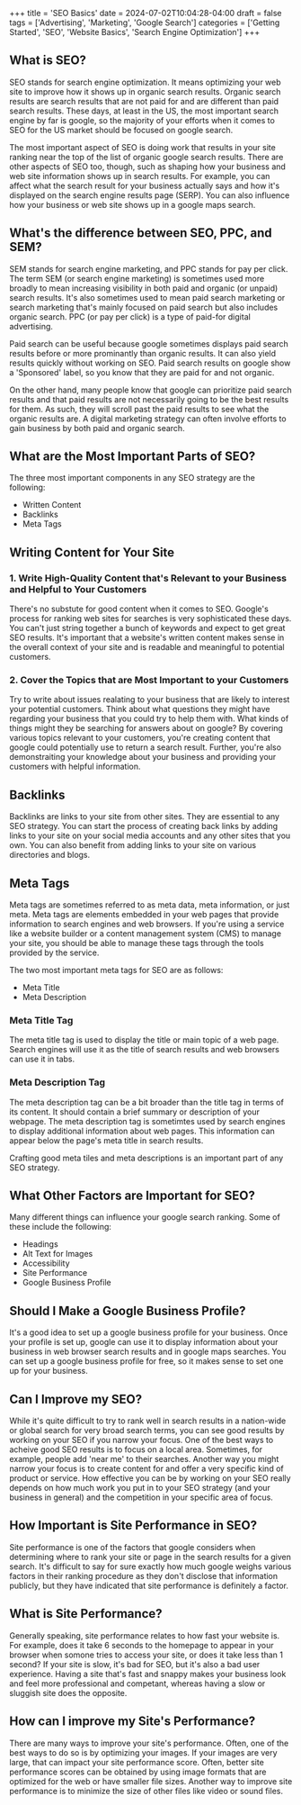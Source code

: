 +++
title = 'SEO Basics'
date = 2024-07-02T10:04:28-04:00
draft = false
tags = ['Advertising', 'Marketing', 'Google Search']
categories = ['Getting Started', 'SEO', 'Website Basics', 'Search Engine Optimization']
+++

## What is SEO?

SEO stands for search engine optimization.  It means optimizing your web site to improve how it shows up in organic search
results. Organic search results are search results that are not paid for and are different than paid search results.
These days, at least in the US, the most important search engine by far is google, so the majority of your efforts when
it comes to SEO for the US market should be focused on google search.

The most important aspect of SEO is doing work that results in your site ranking near the top of the list of organic
google search results. There are other aspects of SEO too, though, such as shaping how your business and web site
information shows up in search results. For example, you can affect what the search result for your business actually
says and how it's displayed on the search engine results page (SERP). You can also influence how your business or web
site shows up in a google maps search.

## What's the difference between SEO, PPC, and SEM?

SEM stands for search engine marketing, and PPC stands for pay per click. The term SEM (or search engine marketing) is
sometimes used more broadly to mean increasing visibility in both paid and organic (or unpaid) search results. It's also
sometimes used to mean paid search marketing or search marketing that's mainly focused on paid search but also includes
organic search. PPC (or pay per click) is a type of paid-for digital advertising.

Paid search can be useful because google sometimes displays paid search results before or more prominantly than organic
results. It can also yield results quickly without working on SEO. Paid search results on google show a
'Sponsored' label, so you know that they are paid for and not organic.

On the other hand, many people know that google can prioritize paid search results and that paid results are not
necessarily going to be the best results for them. As such, they will scroll past the paid results to see what the
organic results are. A digital marketing strategy can often involve efforts to gain business by both paid and organic
search.

## What are the Most Important Parts of SEO?

The three most important components in any SEO strategy are the following:

- Written Content
- Backlinks
- Meta Tags

## Writing Content for Your Site

### 1.  Write High-Quality Content that's Relevant to your Business and Helpful to Your Customers

There's no substute for good content when it comes to SEO. Google's process for ranking web sites for searches is very
sophisticated these days. You can't just string together a bunch of keywords and expect to get great SEO results. It's
important that a website's written content makes sense in the overall context of your site and is readable and
meaningful to potential customers.

### 2.  Cover the Topics that are Most Important to your Customers

Try to write about issues realating to your business that are likely to interest your potential customers. Think about
what questions they might have regarding your business that you could try to help them with. What kinds of things might
they be searching for answers about on google? By covering various topics relevant to your customers, you're creating
content that google could potentially use to return a search result. Further, you're also demonstraiting your knowledge about your
business and providing your customers with helpful information.

## Backlinks 

Backlinks are links to your site from other sites. They are essential to any SEO strategy. You can start the process of
creating back links by adding links to your site on your social media accounts and any other sites that you own. You can
also benefit from adding links to your site on various directories and blogs.

## Meta Tags

Meta tags are sometimes referred to as meta data, meta information, or just meta. Meta tags are elements embedded in
your web pages that provide information to search engines and web browsers. If you're using a service like a website
builder or a content management system (CMS) to manage your site, you should be able to manage these tags through the
tools provided by the service.

The two most important meta tags for SEO are as follows:

- Meta Title
- Meta Description

### Meta Title Tag 

The meta title tag is used to display the title or main topic of a web page. Search engines will use it as the
title of search results and web browsers can use it in tabs.

### Meta Description Tag

The meta description tag can be a bit broader than the title tag in terms of its content. It should contain a brief
summary or description of your webpage. The meta description tag is sometimtes used by search engines to display
additional information about web pages. This information can appear below the page's meta title in search results.

Crafting good meta tiles and meta descriptions is an important part of any SEO strategy.

## What Other Factors are Important for SEO?

Many different things can influence your google search ranking. Some of these include the following:

- Headings
- Alt Text for Images
- Accessibility
- Site Performance
- Google Business Profile

## Should I Make a Google Business Profile?

It's a good idea to set up a google business profile for your business. Once your profile is set up, google can use it
to display information about your business in web browser search results and in google maps searches. You can set up a
google business profile for free, so it makes sense to set one up for your business.

## Can I Improve my SEO?

While it's quite difficult to try to rank well in search results in a nation-wide or global search for very broad search
terms, you can see good results by working on your SEO if you narrow your focus. One of the best ways to acheive good
SEO results is to focus on a local area. Sometimes, for example, people add 'near me' to their searches. Another way you
might narrow your focus is to create content for and offer a very specific kind of product or service. How effective you
can be by working on your SEO really depends on how much work you put in to your SEO strategy (and your business in
general) and the competition in your specific area of focus.

## How Important is Site Performance in SEO?

Site performance is one of the factors that google considers when determining where to rank your site or page in the
search results for a given search. It's difficult to say for sure exactly how much google weighs various factors in
their ranking procedure as they don't disclose that information publicly, but they have indicated that site performance
is definitely a factor.

## What is Site Performance?

Generally speaking, site performance relates to how fast your website is. For example, does it take 6 seconds to the
homepage to appear in your browser when somone tries to access your site, or does it take less than 1 second? If your
site is slow, it's bad for SEO, but it's also a bad user experience. Having a site that's fast and snappy makes your
business look and feel more professional and competant, whereas having a slow or sluggish site does the opposite.

## How can I improve my Site's Performance?

There are many ways to improve your site's performance. Often, one of the best ways to do so is by optimizing your
images. If your images are very large, that can impact your site performance score. Often, better site performance
scores can be obtained by using image formats that are optimized for the web or have smaller file sizes. Another way to
improve site performance is to minimize the size of other files like video or sound files.
